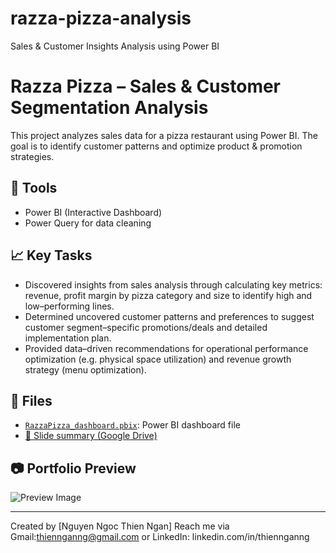 # razza-pizza-analysis
Sales &amp; Customer Insights Analysis using Power BI
# Razza Pizza – Sales & Customer Segmentation Analysis

This project analyzes sales data for a pizza restaurant using Power BI. The goal is to identify customer patterns and optimize product & promotion strategies.

## 🔧 Tools
- Power BI (Interactive Dashboard)
- Power Query for data cleaning

## 📈 Key Tasks
- Discovered insights from sales analysis through calculating key metrics: revenue, profit margin by pizza category and size to identify high and low–performing lines.
- Determined uncovered customer patterns and preferences to suggest customer segment–specific promotions/deals and detailed  implementation plan.
- Provided data–driven recommendations for operational performance optimization (e.g. physical space utilization) and revenue growth strategy (menu optimization).

## 📂 Files
- [`RazzaPizza_dashboard.pbix`](./RazzaPizza_dashboard.pbix): Power BI dashboard file
- [📄 Slide summary (Google Drive)](https://drive.google.com/file/d/15PT8Q32UPWkfH7TnoM9R2D0rYY_e4Etw/view?usp=sharing)

## 📷 Portfolio Preview
![Preview Image](https://your-image-link-if-any.com)

---

Created by [Nguyen Ngoc Thien Ngan] 
Reach me via Gmail:thiennganng@gmail.com or LinkedIn: linkedin.com/in/thiennganng
